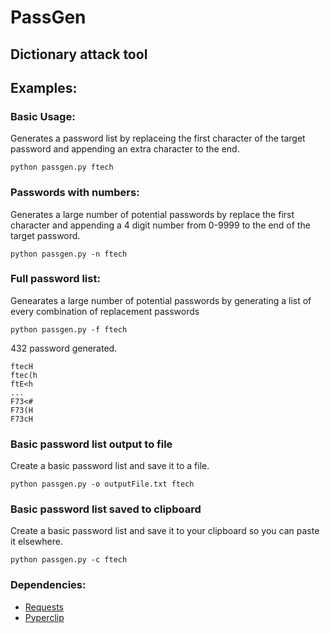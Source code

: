 # PassGen
## Dictionary attack tool
## Examples:
### Basic Usage:
Generates a password list by replaceing the first character of the target password and appending an extra character to the end.
```
python passgen.py ftech
```
### Passwords with numbers:
Generates a large number of potential passwords by replace the first character and appending a 4 digit number from 0-9999 to the end of the target password.
```
python passgen.py -n ftech
```

### Full password list:
Genearates a large number of potential passwords by generating a list of every combination of replacement passwords
```
python passgen.py -f ftech
```
432 password generated.

```
ftecH
ftec(h
ftE<h
...
F73<#
F73(H
F73cH
```
### Basic password list output to file
Create a basic password list and save it to a file.

```
python passgen.py -o outputFile.txt ftech
```

### Basic password list saved to clipboard
Create a basic password list and save it to your clipboard so you can paste it elsewhere.

```
python passgen.py -c ftech
```

### Dependencies:
- [Requests](http://docs.python-requests.org/en/latest/user/install/#install)
- [Pyperclip](https://pypi.org/project/pyperclip/)



